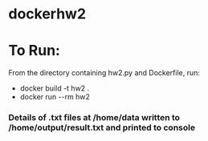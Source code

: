 # dockerhw2

# To Run:
From the directory containing hw2.py and Dockerfile, run:
 - docker build -t hw2 .
 - docker run --rm hw2
 
### Details of .txt files at /home/data written to /home/output/result.txt and printed to console
